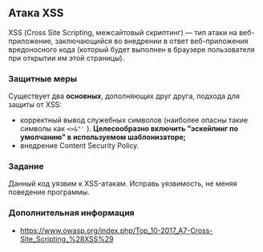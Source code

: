 ## Атака XSS

XSS (Сross Site Sсriрting, межсайтовый скриптинг) — тип атаки на веб-приложение, заключающийся во внедрении в ответ веб-приложения вредоносного кода (который будет выполнен в браузере пользователя при открытии им этой страницы).

### Защитные меры

Существует два **основных**, дополняющих друг друга, подхода для защиты от XSS:
* корректный вывод служебных символов (наиболее опасны такие символы как  ```<>&"'``` ). **Целесообразно включить "эскейпинг по умолчанию" в используемом шаблонизаторе;**
* внедрение Content Security Policy.

### Задание

Данный код уязвим к XSS-атакам. Исправь уязвимость, не меняя поведение программы.

### Дополнительная информация

* https://www.owasp.org/index.php/Top_10-2017_A7-Cross-Site_Scripting_%28XSS%29